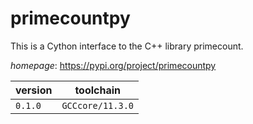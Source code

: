 # primecountpy

This is a Cython interface to the C++ library primecount.

*homepage*: <https://pypi.org/project/primecountpy>

version | toolchain
--------|----------
``0.1.0`` | ``GCCcore/11.3.0``
